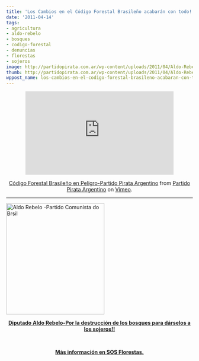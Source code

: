 ```yaml
---
title: 'Los Cambios en el Código Forestal Brasileño acabarán con todo!!! '
date: '2011-04-14'
tags:
- agricultura
- aldo-rebelo
- bosques
- codigo-forestal
- denuncias
- florestas
- sojeros
image: http://partidopirata.com.ar/wp-content/uploads/2011/04/Aldo-Rebelo.jpg
thumb: http://partidopirata.com.ar/wp-content/uploads/2011/04/Aldo-Rebelo.jpg
wppost_name: los-cambios-en-el-codigo-forestal-brasileno-acabaran-con-todo
---
```


<center><iframe src="http://player.vimeo.com/video/22390528" width="400" height="225" frameborder="0"></iframe><p><a href="http://vimeo.com/22390528">Código Forestal Brasileño en Peligro-Partido Pirata Argentino</a> from <a href="http://vimeo.com/user3611990">Partido Pirata Argentino</a> on <a href="http://vimeo.com">Vimeo</a>.</p></center>

<hr />

<a href="http://partidopirata.com.ar/wp-content/uploads/2011/04/Aldo-Rebelo.jpg"><img class="aligncenter size-medium wp-image-732" title="Aldo-Rebelo" src="http://partidopirata.com.ar/wp-content/uploads/2011/04/Aldo-Rebelo-265x300.jpg" alt="Aldo Rebelo -Partido Comunista do Brsil" width="265" height="300" /></a>
<p style="text-align: center;"><strong><a href="http://partido-pirata.blogspot.com/2010/06/brasil-proyecto-para-reducir-la.html" target="_blank">Diputado Aldo Rebelo-Por la destrucción de los bosques para dárselos a los sojeros!!</a></strong></p>
<p style="text-align: center;">&nbsp;</p>
<p style="text-align: center;"><strong><a href="http://www.sosflorestas.com.br/" target="_blank">Más información en SOS Florestas.</a></strong></p>
